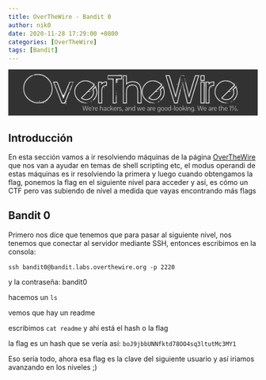 ```yaml
---
title: OverTheWire - Bandit 0
author: nik0
date: 2020-11-28 17:29:00 +0800
categories: [OverTheWire]
tags: [Bandit]
---
```


![OTW](/assets/img/sample/OTW.png)

## Introducción

En esta sección vamos a ir resolviendo máquinas de la página [OverTheWire](https://overthewire.org) que nos van a ayudar en temas de shell scripting etc, el modus operandi de estas máquinas es ir resolviendo la primera y luego cuando obtengamos la flag, ponemos la flag en el siguiente nivel para acceder y así, es cómo un CTF pero vas subiendo de nivel a medida que vayas encontrando más flags

## Bandit 0 

Primero nos dice que tenemos que para pasar al siguiente nivel, nos tenemos que conectar al servidor mediante SSH, entonces escribimos en la consola: 

```terminal
ssh bandit0@bandit.labs.overthewire.org -p 2220
```

y la contraseña: bandit0

hacemos un ```ls``` 

vemos que hay un readme

escribimos ```cat readme``` y ahí está el hash o la flag

la flag es un hash que se vería así: ```boJ9jbbUNNfktd78OO4sq3ltutMc3MY1```

Eso sería todo, ahora esa flag es la clave del siguiente usuario y así iriamos avanzando en los niveles ;)
